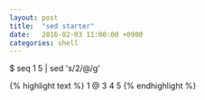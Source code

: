 ```yaml
---
layout: post
title:  "sed starter"
date:   2016-02-03 11:00:00 +0900
categories: shell
---
```


$ seq 1 5 | sed 's/2/@/g'

{% highlight text %}
1
@
3
4
5
{% endhighlight %}

